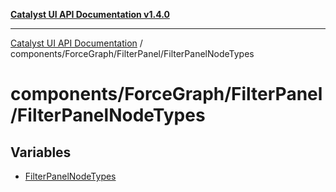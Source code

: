 [**Catalyst UI API Documentation v1.4.0**](../../../../README.md)

---

[Catalyst UI API Documentation](../../../../README.md) / components/ForceGraph/FilterPanel/FilterPanelNodeTypes

# components/ForceGraph/FilterPanel/FilterPanelNodeTypes

## Variables

- [FilterPanelNodeTypes](variables/FilterPanelNodeTypes.md)
